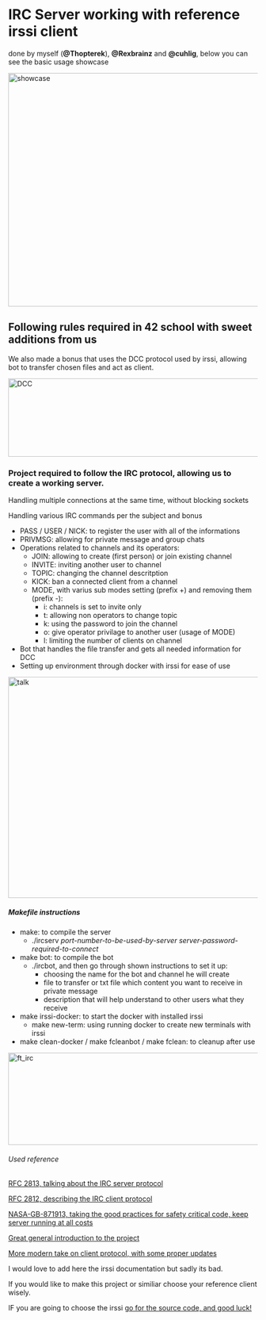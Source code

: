 <h1>IRC Server working with reference irssi client</h1>

done by myself (<strong>@Thopterek</strong>), <strong>@Rexbrainz</strong> and <strong>@cuhlig</strong>, below you can see the basic usage showcase

<img width="1709" height="471" alt="showcase" src="https://github.com/user-attachments/assets/34766e21-19d1-428e-93b8-2b99fb7d7bdb" />

<h2>Following rules required in 42 school with sweet additions from us</h2>

We also made a bonus that uses the DCC protocol used by irssi, allowing bot to transfer chosen files and act as client.

<img width="819" height="158" alt="DCC" src="https://github.com/user-attachments/assets/1972460a-8bba-42eb-a93e-cb8ff05da1c2" />

<h3>Project required to follow the IRC protocol, allowing us to create a working server.</h3>

Handling multiple connections at the same time, without blocking sockets

Handling various IRC commands per the subject and bonus
* PASS / USER / NICK: to register the user with all of the informations
* PRIVMSG: allowing for private message and group chats
* Operations related to channels and its operators:
  * JOIN: allowing to create (first person) or join existing channel
  * INVITE: inviting another user to channel
  * TOPIC: changing the channel descritption
  * KICK: ban a connected client from a channel
  * MODE, with varius sub modes setting (prefix +) and removing them (prefix -):
     * i: channels is set to invite only
     * t: allowing non operators to change topic
     * k: using the password to join the channel
     * o: give operator privilage to another user (usage of MODE)
     * l: limiting the number of clients on channel
* Bot that handles the file transfer and gets all needed information for DCC
* Setting up environment through docker with irssi for ease of use 

<img width="1500" height="446" alt="talk" src="https://github.com/user-attachments/assets/b92692ae-9fad-47eb-bf02-b1e4308e02e6" />

<h5>Makefile instructions</h5>

* make: to compile the server
  * ./ircserv <em>port-number-to-be-used-by-server</em> <em>server-password-required-to-connect</em>
* make bot: to compile the bot
  * ./ircbot, and then go through shown instructions to set it up:
      * choosing the name for the bot and channel he will create
      * file to transfer or txt file which content you want to receive in private message
      * description that will help understand to other users what they receive
* make irssi-docker: to start the docker with installed irssi
  * make new-term: using running docker to create new terminals with irssi
* make clean-docker / make fcleanbot / make fclean: to cleanup after use

<img width="672" height="186" alt="ft_irc" src="https://github.com/user-attachments/assets/3650840e-c5bf-4d04-ba4e-18a69cecba3f" />

<h6>Used reference</h6>

[RFC 2813, talking about the IRC server protocol](https://datatracker.ietf.org/doc/html/rfc2813)

[RFC 2812, describing the IRC client protocol](https://www.rfc-editor.org/rfc/rfc2812.html)

[NASA-GB-871913, taking the good practices for safety critical code, keep server running at all costs](https://standards.nasa.gov/sites/default/files/standards/NASA/Baseline/0/nasa-gb-871913.pdf)

[Great general introduction to the project](https://medium.com/@mohcin.ghalmi/irc-server-internet-relay-chat-bd08e4f469f8)

[More modern take on client protocol, with some proper updates](https://modern.ircdocs.horse/)

I would love to add here the irssi documentation but sadly its bad.

If you would like to make this project or similiar choose your reference client wisely.

IF you are going to choose the irssi [go for the source code, and good luck!](https://github.com/irssi/irssi)
